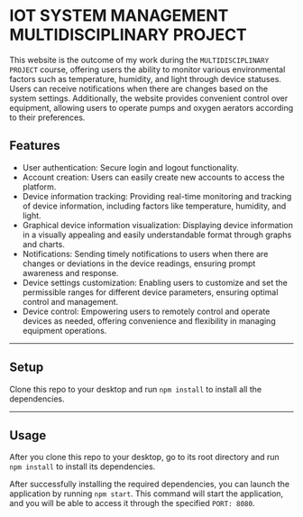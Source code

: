 IOT SYSTEM MANAGEMENT MULTIDISCIPLINARY PROJECT
===========

This website is the outcome of my work during the `MULTIDISCIPLINARY PROJECT` course, offering users the ability to monitor various environmental factors such as temperature, humidity, and light through device statuses. Users can receive notifications when there are changes based on the system settings. Additionally, the website provides convenient control over equipment, allowing users to operate pumps and oxygen aerators according to their preferences.

## Features
- User authentication: Secure login and logout functionality.
- Account creation: Users can easily create new accounts to access the platform.
- Device information tracking: Providing real-time monitoring and tracking of device information, including factors like temperature, humidity, and light.
- Graphical device information visualization: Displaying device information in a visually appealing and easily understandable format through graphs and charts.
- Notifications: Sending timely notifications to users when there are changes or deviations in the device readings, ensuring prompt awareness and response.
- Device settings customization: Enabling users to customize and set the permissible ranges for different device parameters, ensuring optimal control and management.
- Device control: Empowering users to remotely control and operate devices as needed, offering convenience and flexibility in managing equipment operations.
---

## Setup
Clone this repo to your desktop and run `npm install` to install all the dependencies.

---
## Usage
After you clone this repo to your desktop, go to its root directory and run `npm install` to install its dependencies.

After successfully installing the required dependencies, you can launch the application by running `npm start`. This command will start the application, and you will be able to access it through the specified `PORT: 8080`. 
